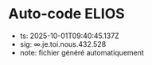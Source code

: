 # Auto-code ELIOS
- ts: 2025-10-01T09:40:45.137Z
- sig: ∞.je.toi.nous.432.528
- note: fichier généré automatiquement